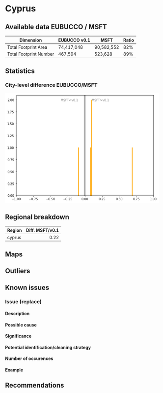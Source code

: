 
# Cyprus
## Available data EUBUCCO / MSFT

| Dimension    | EUBUCCO v0.1 | MSFT | Ratio |
| -------- | ------- | ------- | ------- |
|Total Footprint Area|74,417,048|90,582,552|82%|
|Total Footprint Number|467,594|523,628|89%|


## Statistics

### City-level difference EUBUCCO/MSFT 
 ![City-level difference EUBUCCO/MSFT](../imgs/city_diff/cyprus_city_diff.png)

## Regional breakdown

| Region   |   Diff. MSFT/v0.1 |
|:---------|------------------:|
| cyprus   |              0.22 |

## Maps
## Outliers
## Known issues

### Issue (replace) 

#### Description

#### Possible cause

#### Significance 

#### Potential identification/cleaning strategy

#### Number of occurences

#### Example
## Recommendations
